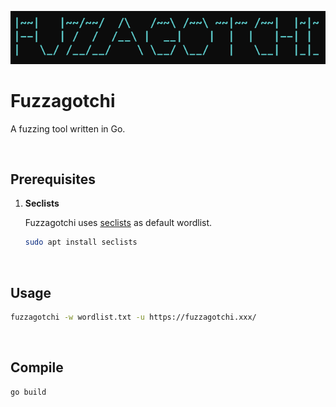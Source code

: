 ![logo](https://raw.githubusercontent.com/hideckies/fuzzagotchi/main/img/logo.png?token=GHSAT0AAAAAABWMAINRLCHXU6PTWUWLPGV6YXZFOXQ)

# Fuzzagotchi

A fuzzing tool written in Go.

<br />

## Prerequisites

1. **Seclists**

    Fuzzagotchi uses [seclists](https://github.com/danielmiessler/SecLists) as default wordlist.

    ```sh
    sudo apt install seclists
    ```

<br />

## Usage

```sh
fuzzagotchi -w wordlist.txt -u https://fuzzagotchi.xxx/
```

<br />

## Compile

```sh
go build
```